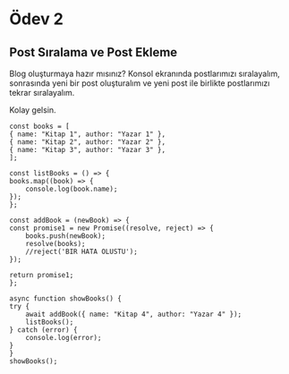 # Ödev 2
## Post Sıralama ve Post Ekleme

Blog oluşturmaya hazır mısınız? Konsol ekranında postlarımızı sıralayalım, sonrasında yeni bir post oluşturalım ve yeni post ile birlikte postlarımızı tekrar sıralayalım.

Kolay gelsin.

    const books = [
    { name: "Kitap 1", author: "Yazar 1" },
    { name: "Kitap 2", author: "Yazar 2" },
    { name: "Kitap 3", author: "Yazar 3" },
    ];

    const listBooks = () => {
    books.map((book) => {
        console.log(book.name);
    });
    };

    const addBook = (newBook) => {
    const promise1 = new Promise((resolve, reject) => {
        books.push(newBook);
        resolve(books);
        //reject('BIR HATA OLUSTU');
    });

    return promise1;
    };

    async function showBooks() {
    try {
        await addBook({ name: "Kitap 4", author: "Yazar 4" });
        listBooks();
    } catch (error) {
        console.log(error);
    }
    }
    showBooks();